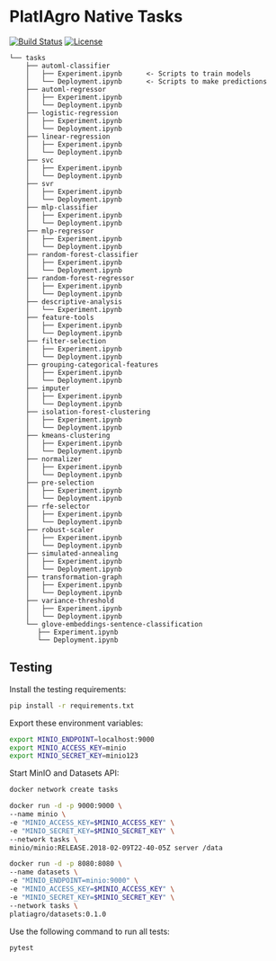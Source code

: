 # PlatIAgro Native Tasks

[![Build Status](https://github.com/platiagro/tasks/workflows/Python%20application/badge.svg)](https://github.com/platiagro/tasks/actions?query=workflow%3A%22Python+application%22)
[![License](https://img.shields.io/badge/License-Apache%202.0-blue.svg)](https://opensource.org/licenses/Apache-2.0)

    └── tasks
        ├── automl-classifier
        │   ├── Experiment.ipynb      <- Scripts to train models
        │   └── Deployment.ipynb      <- Scripts to make predictions
        ├── automl-regressor
        │   ├── Experiment.ipynb
        │   └── Deployment.ipynb
        ├── logistic-regression
        │   ├── Experiment.ipynb
        │   └── Deployment.ipynb
        ├── linear-regression
        │   ├── Experiment.ipynb
        │   └── Deployment.ipynb
        ├── svc
        │   ├── Experiment.ipynb
        │   └── Deployment.ipynb
        ├── svr
        │   ├── Experiment.ipynb
        │   └── Deployment.ipynb
        ├── mlp-classifier
        │   ├── Experiment.ipynb
        │   └── Deployment.ipynb
        ├── mlp-regressor
        │   ├── Experiment.ipynb
        │   └── Deployment.ipynb
        ├── random-forest-classifier
        │   ├── Experiment.ipynb
        │   └── Deployment.ipynb
        ├── random-forest-regressor
        │   ├── Experiment.ipynb
        │   └── Deployment.ipynb
        ├── descriptive-analysis
        │   └── Experiment.ipynb
        ├── feature-tools
        │   ├── Experiment.ipynb
        │   └── Deployment.ipynb
        ├── filter-selection
        │   ├── Experiment.ipynb
        │   └── Deployment.ipynb
        ├── grouping-categorical-features
        │   ├── Experiment.ipynb
        │   └── Deployment.ipynb
        ├── imputer
        │   ├── Experiment.ipynb
        │   └── Deployment.ipynb
        ├── isolation-forest-clustering
        │   ├── Experiment.ipynb
        │   └── Deployment.ipynb
        ├── kmeans-clustering
        │   ├── Experiment.ipynb
        │   └── Deployment.ipynb
        ├── normalizer
        │   ├── Experiment.ipynb
        │   └── Deployment.ipynb
        ├── pre-selection
        │   ├── Experiment.ipynb
        │   └── Deployment.ipynb
        ├── rfe-selector
        │   ├── Experiment.ipynb
        │   └── Deployment.ipynb
        ├── robust-scaler
        │   ├── Experiment.ipynb
        │   └── Deployment.ipynb
        ├── simulated-annealing
        │   ├── Experiment.ipynb
        │   └── Deployment.ipynb
        ├── transformation-graph
        │   ├── Experiment.ipynb
        │   └── Deployment.ipynb
        ├── variance-threshold
        │   ├── Experiment.ipynb
        │   └── Deployment.ipynb
        └── glove-embeddings-sentence-classification
           ├── Experiment.ipynb
           └── Deployment.ipynb

## Testing

Install the testing requirements:

```bash
pip install -r requirements.txt
```

Export these environment variables:

```bash
export MINIO_ENDPOINT=localhost:9000
export MINIO_ACCESS_KEY=minio
export MINIO_SECRET_KEY=minio123
```

Start MinIO and Datasets API:

```bash
docker network create tasks
```

```bash
docker run -d -p 9000:9000 \
--name minio \
-e "MINIO_ACCESS_KEY=$MINIO_ACCESS_KEY" \
-e "MINIO_SECRET_KEY=$MINIO_SECRET_KEY" \
--network tasks \
minio/minio:RELEASE.2018-02-09T22-40-05Z server /data
```

```bash
docker run -d -p 8080:8080 \
--name datasets \
-e "MINIO_ENDPOINT=minio:9000" \
-e "MINIO_ACCESS_KEY=$MINIO_ACCESS_KEY" \
-e "MINIO_SECRET_KEY=$MINIO_SECRET_KEY" \
--network tasks \
platiagro/datasets:0.1.0
```

Use the following command to run all tests:

```bash
pytest
```
